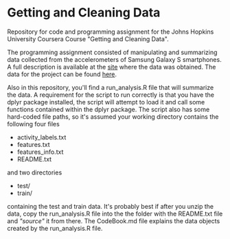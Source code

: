 # Getting and Cleaning Data
Repository for code and programming assignment for the Johns Hopkins University Coursera Course "Getting and Cleaning Data".

The programming assignment consisted of manipulating and summarizing data collected from the accelerometers of Samsung Galaxy S smartphones.  A full description is available at the [site][uciwebsite] where the data was obtained.  The data for the project can be found [here][data].

Also in this repository, you'll find a run_analysis.R file that will summarize the data.  A requirement for the script to run correctly is that you have the dplyr package installed, the script will attempt to load it and call some functions contained within the dplyr package.  The script also has some hard-coded file paths, so it's assumed your working directory contains the following four files

* activity_labels.txt
* features.txt
* features_info.txt
* README.txt

and two directories

* test/
* train/

 containing the test and train data.  It's probably best if after you unzip the data, copy the run_analysis.R file into the the folder with the README.txt file and *"source"* it from there.  The CodeBook.md file explains the data objects created by the run_analysis.R file.



[uciwebsite]:http://archive.ics.uci.edu/ml/datasets/Human+Activity+Recognition+Using+Smartphones
[data]:https://d396qusza40orc.cloudfront.net/getdata%2Fprojectfiles%2FUCI%20HAR%20Dataset.zip
